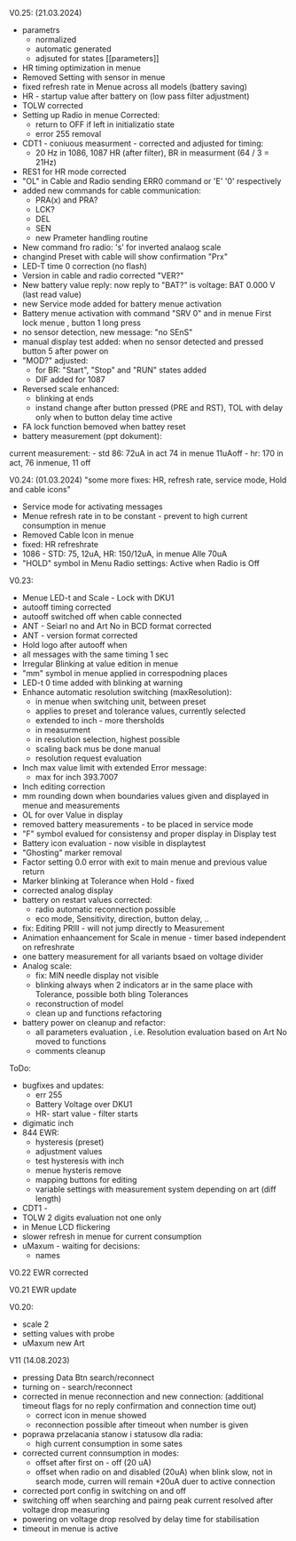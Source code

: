 V0.25: (21.03.2024)
- parametrs
	- normalized
	- automatic generated
	- adjsuted for states [[parameters]]
- HR timing optimization in menue
- Removed Setting with sensor in menue
- fixed refresh rate in Menue across all models (battery saving)
- HR - startup value after battery on (low pass filter adjustment)
- TOLW corrected
- Setting up Radio in menue Corrected:
	- return to OFF if left in initializatio state
	- error 255 removal
- CDT1 - coniuous measurment - corrected and adjusted for timing:
	- 20 Hz in 1086, 1087 HR (after filter), BR in measurment (64 / 3 = 21Hz)
- RES1 for HR mode corrected
- "OL" in Cable and Radio sending ERR0 command or 'E' '0' respectively
- added new commands for cable communication:
	- PRA(x) and PRA?
	- LCK?
	- DEL
	- SEN
	- new Prameter handling routine
- New command fro radio: 's' for inverted analaog scale
- changind Preset with cable will show confirmation "Prx"
- LED-T time 0 correction (no flash)
- Version in cable and radio corrected "VER?"
- New battery value reply: now reply to "BAT?" is voltage: BAT 0.000 V (last read value)
- new Service mode added for battery menue activation
- Battery menue activation with command "SRV 0" and in menue First lock menue , button 1 long press
- no sensor detection, new message: "no SEnS"
- manual display test added: when no sensor detected and pressed button 5 after power on
- "MOD?" adjusted:
	- for BR: "Start", "Stop" and "RUN" states added
	- DIF added for 1087
- Reversed scale enhanced:
	- blinking at ends
	- instand change after button pressed (PRE and RST), TOL with delay only when to button delay time active
- FA lock function bemoved when battey reset
- battery measurement (ppt dokument):

current measurement:
	- std 86: 72uA in act 74 in menue 11uAoff
	- hr: 170 in act, 76 inmenue, 11 off


V0.24: (01.03.2024)
"some more fixes: HR, refresh rate, service mode, Hold and cable icons"
- Service mode for activating messages
- Menue refresh rate in to be constant - prevent to high current consumption in menue
- Removed Cable Icon in menue
- fixed: HR refreshrate
- 1086 - STD: 75, 12uA, HR: 150/12uA, in menue Alle 70uA
- "HOLD" symbol in Menu Radio settings: Active when Radio is Off

V0.23:
- Menue LED-t and Scale - Lock with DKU1
- autooff timing corrected
- autooff switched off when cable connected
- ANT - Seiarl no and Art No in BCD format corrected
- ANT - version format corrected
- Hold logo after autooff when
- all messages with the same timing 1 sec
- Irregular Blinking at value edition in menue
- "mm" symbol in menue applied in correspodning places
- LED-t 0 time added with blinking at warning
- Enhance automatic resolution switching (maxResolution):
	- in menue when switching unit, between preset
	- applies to preset and tolerance values, currently selected
	- extended to inch - more thersholds
	- in measurment
	- in resolution selection, highest possible
	- scaling back mus be done manual
	- resolution request evaluation
- Inch max value limit with extended Error message:
	- max for inch 393.7007
- Inch editing correction
- mm rounding down when boundaries values given and displayed in menue and measurements
- OL for over Value in display
- removed battery measurements - to be placed in service mode
- "F" symbol evalued for consistensy and proper display in Display test
- Battery icon evaluation  - now visible in displaytest
- "Ghosting" marker removal
- Factor setting 0.0 error with exit to main menue and previous value return
- Marker blinking at Tolerance when Hold - fixed
- corrected analog display
- battery on restart values corrected:
	- radio automatic reconnection possible
	- eco mode, Sensitivity, direction, button delay, .. 
- fix: Editing PRIII - will not jump directly to Measurement
- Animation enhaancement for Scale in menue - timer based independent on refreshrate
- one battery measurement for all variants bsaed on voltage divider
- Analog scale:
	- fix: MIN needle display not visible
	- blinking always when 2 indicators ar in the same place with Tolerance, possible both bling Tolerances
	- reconstruction of model
	- clean up and functions refactoring
- battery power on cleanup and refactor:
	- all parameters evaluation , i.e. Resolution evaluation based on Art No moved to functions
	- comments cleanup


ToDo:
- bugfixes and updates:
	- err 255 
	- Battery Voltage over DKU1
	- HR- start value - filter starts
- digimatic inch
- 844 EWR:
	- hysteresis (preset)
	- adjustment values
	- test hysteresis with inch
	- menue hysteris remove
	- mapping buttons for editing
	- variable settings with measurement system depending on art (diff length)
- CDT1 - 
- TOLW 2 digits evaluation not one only
- in Menue LCD flickering
- slower refresh in menue for current consumption
- uMaxum - waiting for decisions:
	- names




V0.22
EWR corrected

V0.21 EWR update

V0.20:
- scale 2
- setting values with probe
- uMaxum new Art


V11 (14.08.2023)
- pressing Data Btn search/reconnect
- turning on - search/reconnect
- corrected in menue reconnection and new connection: (additional timeout flags for no reply confirmation and connection time out)
	- correct icon in menue showed
	- reconnection possible after timeout when number is given
- poprawa przelacania stanow i statusow dla radia:
	- high current consumption in some sates
- corrected current connsumption in modes:
	- offset after first on - off (20 uA)
	- offset when radio on and disabled (20uA) when blink slow, not in search mode, curren will remain +20uA duer to active connection
- corrected port config in switching on and off
- switching off when searching and pairng peak current resolved after voltage drop measuring
- powering on voltage drop resolved by delay time for stabilisation
- timeout in menue is active